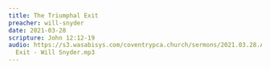 ```yaml
---
title: The Triumphal Exit
preacher: will-snyder
date: 2021-03-28
scripture: John 12:12-19
audio: https://s3.wasabisys.com/coventrypca.church/sermons/2021.03.28.A The Triumphal
  Exit - Will Snyder.mp3
---
```

